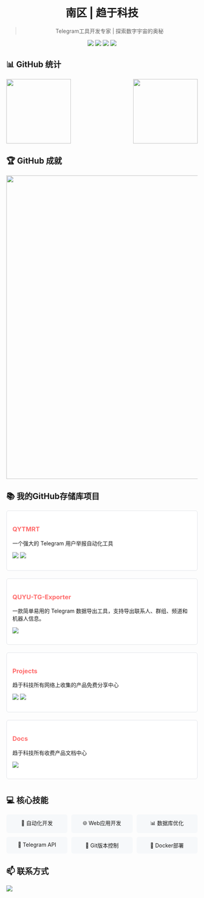 <div align="center">

# 南区 | 趋于科技

> Telegram工具开发专家 | 探索数字宇宙的奥秘

<p>
  <img src="https://img.shields.io/badge/Python-精通-FF6B6B?style=flat-square&logo=python&logoColor=white"/>
  <img src="https://img.shields.io/badge/PHP-高级-4ECDC4?style=flat-square&logo=php&logoColor=white"/>
  <img src="https://img.shields.io/badge/MySQL-专家-FFE66D?style=flat-square&logo=mysql&logoColor=white"/>
  <img src="https://img.shields.io/badge/Telegram-API-1A535C?style=flat-square&logo=telegram&logoColor=white"/>
</p>

</div>

## 📊 GitHub 统计

<div>
  <img height="170" align="left" src="https://github-readme-stats.vercel.app/api?username=git88848&show_icons=true&theme=default&locale=cn" />
  <img height="170" align="right" src="https://github-readme-stats.vercel.app/api/top-langs/?username=git88848&layout=compact&theme=default&locale=cn" />
</div>
<br clear="all"/>

## 🏆 GitHub 成就

<img width="800" src="https://github-profile-trophy.vercel.app/?username=git88848&theme=flat&column=6&margin-w=10&no-frame=true&locale=cn" />

## 📚 我的GitHub存储库项目

<div style="display:flex;flex-wrap:wrap;gap:10px;">

  <div style="flex:1;min-width:250px;margin-bottom:10px;padding:15px;border-radius:6px;border:1px solid #e1e4e8;background-color:#ffffff;">
    <h3><a href="https://github.com/git88848/QYTMRT" style="color:#FF6B6B;text-decoration:none;">QYTMRT</a></h3>
    <p>一个强大的 Telegram 用户举报自动化工具</p>
    <p>
      <img src="https://img.shields.io/badge/Python-blue?style=flat-square&logo=python"/>
      <img src="https://img.shields.io/badge/Stars-2-gold?style=flat-square"/>
    </p>
  </div>

  <div style="flex:1;min-width:250px;margin-bottom:10px;padding:15px;border-radius:6px;border:1px solid #e1e4e8;background-color:#ffffff;">
    <h3><a href="https://github.com/git88848/QUYU-TG-Exporter" style="color:#FF6B6B;text-decoration:none;">QUYU-TG-Exporter</a></h3>
    <p>一款简单易用的 Telegram 数据导出工具，支持导出联系人、群组、频道和机器人信息。</p>
    <p>
      <img src="https://img.shields.io/badge/Python-blue?style=flat-square&logo=python"/>
    </p>
  </div>

  <div style="flex:1;min-width:250px;margin-bottom:10px;padding:15px;border-radius:6px;border:1px solid #e1e4e8;background-color:#ffffff;">
    <h3><a href="https://github.com/git88848/Projects" style="color:#FF6B6B;text-decoration:none;">Projects</a></h3>
    <p>趋于科技所有网络上收集的产品免费分享中心</p>
    <p>
      <img src="https://img.shields.io/badge/PHP-purple?style=flat-square&logo=php"/>
      <img src="https://img.shields.io/badge/MySQL-orange?style=flat-square&logo=mysql"/>
    </p>
  </div>

  <div style="flex:1;min-width:250px;margin-bottom:10px;padding:15px;border-radius:6px;border:1px solid #e1e4e8;background-color:#ffffff;">
    <h3><a href="https://github.com/git88848/Docs" style="color:#FF6B6B;text-decoration:none;">Docs</a></h3>
    <p>趋于科技所有收费产品文档中心</p>
    <p>
      <img src="https://img.shields.io/badge/Markdown-grey?style=flat-square&logo=markdown"/>
    </p>
  </div>

</div>

## 💻 核心技能

<div style="display:flex;flex-wrap:wrap;gap:10px;">
  <div style="flex:1;min-width:120px;text-align:center;padding:12px;border-radius:6px;background-color:#f6f8fa;">📱 自动化开发</div>
  <div style="flex:1;min-width:120px;text-align:center;padding:12px;border-radius:6px;background-color:#f6f8fa;">🌐 Web应用开发</div>
  <div style="flex:1;min-width:120px;text-align:center;padding:12px;border-radius:6px;background-color:#f6f8fa;">📊 数据库优化</div>
  <div style="flex:1;min-width:120px;text-align:center;padding:12px;border-radius:6px;background-color:#f6f8fa;">🤖 Telegram API</div>
  <div style="flex:1;min-width:120px;text-align:center;padding:12px;border-radius:6px;background-color:#f6f8fa;">🔄 Git版本控制</div>
  <div style="flex:1;min-width:120px;text-align:center;padding:12px;border-radius:6px;background-color:#f6f8fa;">🐳 Docker部署</div>
</div>

## 📫 联系方式

<a href="https://t.me/Lawofforce">
  <img src="https://img.shields.io/badge/Telegram-联系我-2CA5E0?style=for-the-badge&logo=telegram&logoColor=white"/>
</a>
